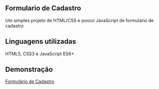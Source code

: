## Formulario de Cadastro
 Um simples projeto de HTML/CSS e pouco JavaScript de formulario de cadastro
## Linguagens utilizadas
HTML5, CSS3 e JavaScript ES6+
## Demonstração
[Formulário de Cadastro](https://portfolio.zaguini.site/geradorsenhas/index.html)
